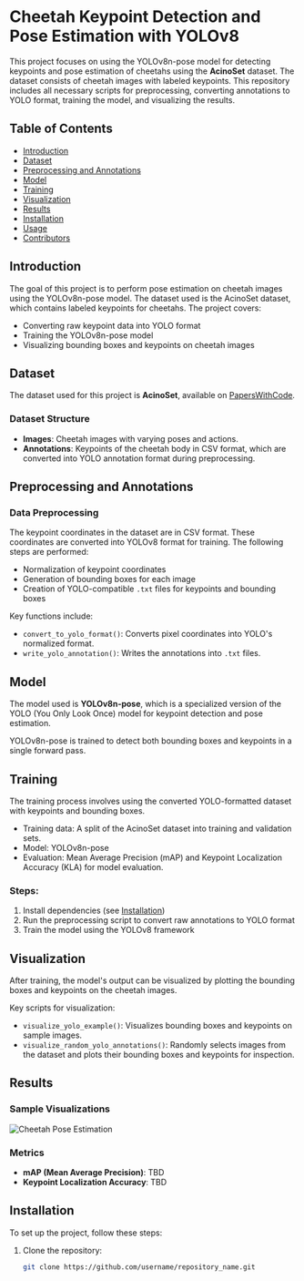 # Cheetah Keypoint Detection and Pose Estimation with YOLOv8

This project focuses on using the YOLOv8n-pose model for detecting keypoints and pose estimation of cheetahs using the **AcinoSet** dataset. The dataset consists of cheetah images with labeled keypoints. This repository includes all necessary scripts for preprocessing, converting annotations to YOLO format, training the model, and visualizing the results.

## Table of Contents

- [Introduction](#introduction)
- [Dataset](#dataset)
- [Preprocessing and Annotations](#preprocessing-and-annotations)
- [Model](#model)
- [Training](#training)
- [Visualization](#visualization)
- [Results](#results)
- [Installation](#installation)
- [Usage](#usage)
- [Contributors](#contributors)

## Introduction

The goal of this project is to perform pose estimation on cheetah images using the YOLOv8n-pose model. The dataset used is the AcinoSet dataset, which contains labeled keypoints for cheetahs. The project covers:
- Converting raw keypoint data into YOLO format
- Training the YOLOv8n-pose model
- Visualizing bounding boxes and keypoints on cheetah images

## Dataset

The dataset used for this project is **AcinoSet**, available on [PapersWithCode](https://paperswithcode.com/dataset/acinoset).

### Dataset Structure

- **Images**: Cheetah images with varying poses and actions.
- **Annotations**: Keypoints of the cheetah body in CSV format, which are converted into YOLO annotation format during preprocessing.

## Preprocessing and Annotations

### Data Preprocessing

The keypoint coordinates in the dataset are in CSV format. These coordinates are converted into YOLOv8 format for training. The following steps are performed:

- Normalization of keypoint coordinates
- Generation of bounding boxes for each image
- Creation of YOLO-compatible `.txt` files for keypoints and bounding boxes

Key functions include:
- `convert_to_yolo_format()`: Converts pixel coordinates into YOLO's normalized format.
- `write_yolo_annotation()`: Writes the annotations into `.txt` files.

## Model

The model used is **YOLOv8n-pose**, which is a specialized version of the YOLO (You Only Look Once) model for keypoint detection and pose estimation.

YOLOv8n-pose is trained to detect both bounding boxes and keypoints in a single forward pass.

## Training

The training process involves using the converted YOLO-formatted dataset with keypoints and bounding boxes.

- Training data: A split of the AcinoSet dataset into training and validation sets.
- Model: YOLOv8n-pose
- Evaluation: Mean Average Precision (mAP) and Keypoint Localization Accuracy (KLA) for model evaluation.

### Steps:
1. Install dependencies (see [Installation](#installation))
2. Run the preprocessing script to convert raw annotations to YOLO format
3. Train the model using the YOLOv8 framework

## Visualization

After training, the model's output can be visualized by plotting the bounding boxes and keypoints on the cheetah images.

Key scripts for visualization:
- `visualize_yolo_example()`: Visualizes bounding boxes and keypoints on sample images.
- `visualize_random_yolo_annotations()`: Randomly selects images from the dataset and plots their bounding boxes and keypoints for inspection.

## Results

### Sample Visualizations

![Cheetah Pose Estimation](labeled_data/sample_visualization.png)

### Metrics

- **mAP (Mean Average Precision)**: TBD
- **Keypoint Localization Accuracy**: TBD

## Installation

To set up the project, follow these steps:

1. Clone the repository:
   ```bash
   git clone https://github.com/username/repository_name.git
